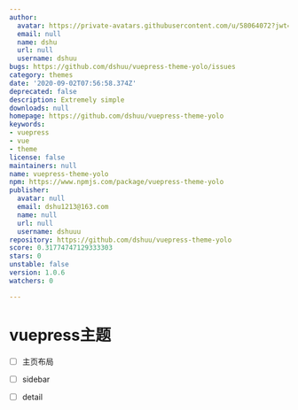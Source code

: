 ```yaml
---
author:
  avatar: https://private-avatars.githubusercontent.com/u/58064072?jwt=eyJhbGciOiJIUzI1NiIsInR5cCI6IkpXVCJ9.eyJpc3MiOiJnaXRodWIuY29tIiwiYXVkIjoicmF3LmdpdGh1YnVzZXJjb250ZW50LmNvbSIsImtleSI6ImtleTEiLCJleHAiOjE3MzQ2NTUzODAsIm5iZiI6MTczNDY1NDE4MCwicGF0aCI6Ii91LzU4MDY0MDcyIn0.7IjkJKjHUhsKG4bvYjF2Jiit_hYQSiVBR3_oMXc8ATs&v=4
  email: null
  name: dshu
  url: null
  username: dshuu
bugs: https://github.com/dshuu/vuepress-theme-yolo/issues
category: themes
date: '2020-09-02T07:56:58.374Z'
deprecated: false
description: Extremely simple
downloads: null
homepage: https://github.com/dshuu/vuepress-theme-yolo
keywords:
- vuepress
- vue
- theme
license: false
maintainers: null
name: vuepress-theme-yolo
npm: https://www.npmjs.com/package/vuepress-theme-yolo
publisher:
  avatar: null
  email: dshu1213@163.com
  name: null
  url: null
  username: dshuuu
repository: https://github.com/dshuu/vuepress-theme-yolo
score: 0.31774747129333303
stars: 0
unstable: false
version: 1.0.6
watchers: 0

---
```


# vuepress主题

  - [ ] 主页布局
  - [ ] sidebar
  - [ ] detail


